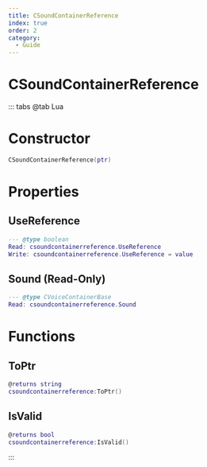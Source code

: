 ```yaml
---
title: CSoundContainerReference
index: true
order: 2
category:
  - Guide
---
```


# CSoundContainerReference

::: tabs
@tab Lua
# Constructor
```lua
CSoundContainerReference(ptr)
```
# Properties
## UseReference 
```lua
--- @type boolean
Read: csoundcontainerreference.UseReference
Write: csoundcontainerreference.UseReference = value
```
## Sound (Read-Only)
```lua
--- @type CVoiceContainerBase
Read: csoundcontainerreference.Sound
```
# Functions
## ToPtr
```lua
@returns string
csoundcontainerreference:ToPtr()
```
## IsValid
```lua
@returns bool
csoundcontainerreference:IsValid()
```

:::